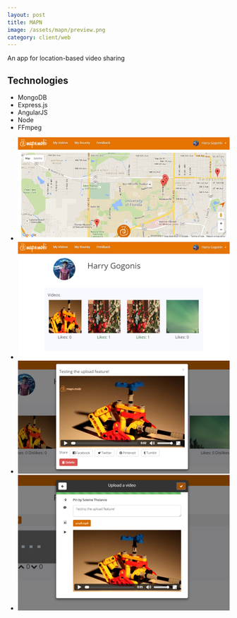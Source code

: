 ```yaml
---
layout: post
title: MAPN
image: /assets/mapn/preview.png
category: client/web
---
```

An app for location-based video sharing

## Technologies
* MongoDB
* Express.js
* AngularJS
* Node 
* FFmpeg

<ul class="gallery">
	<li>
		<img src="/assets/mapn/map.png">
	</li>
	<li>
		<img src="/assets/mapn/pin.png">
	</li>
	<li>
		<img src="/assets/mapn/video.png">
	</li>
	<li>
		<img src="/assets/mapn/upload.png">
	</li>
</ul>
